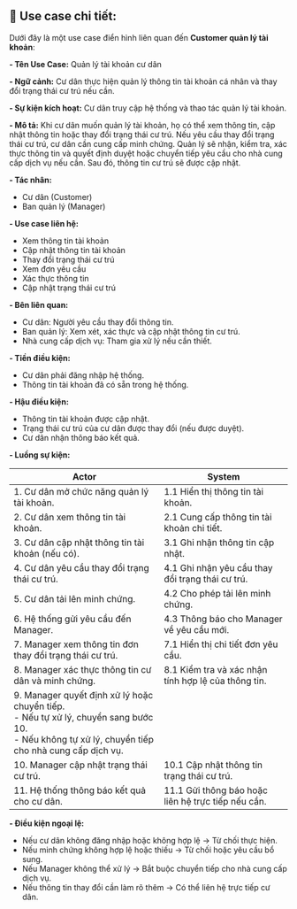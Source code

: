 ## 👀 Use case chi tiết:

Dưới đây là một use case điển hình liên quan đến **Customer quản lý tài khoản**:

**- Tên Use Case:** Quản lý tài khoản cư dân

**- Ngữ cảnh:** Cư dân thực hiện quản lý thông tin tài khoản cá nhân và thay đổi trạng thái cư trú nếu cần.

**- Sự kiện kích hoạt:** Cư dân truy cập hệ thống và thao tác quản lý tài khoản.

**- Mô tả:**
Khi cư dân muốn quản lý tài khoản, họ có thể xem thông tin, cập nhật thông tin hoặc thay đổi trạng thái cư trú. Nếu yêu cầu thay đổi trạng thái cư trú, cư dân cần cung cấp minh chứng. Quản lý sẽ nhận, kiểm tra, xác thực thông tin và quyết định duyệt hoặc chuyển tiếp yêu cầu cho nhà cung cấp dịch vụ nếu cần. Sau đó, thông tin cư trú sẽ được cập nhật.

**- Tác nhân:**

* Cư dân (Customer)
* Ban quản lý (Manager)

**- Use case liên hệ:**

* Xem thông tin tài khoản
* Cập nhật thông tin tài khoản
* Thay đổi trạng thái cư trú
* Xem đơn yêu cầu
* Xác thực thông tin
* Cập nhật trạng thái cư trú

**- Bên liên quan:**

* Cư dân: Người yêu cầu thay đổi thông tin.
* Ban quản lý: Xem xét, xác thực và cập nhật thông tin cư trú.
* Nhà cung cấp dịch vụ: Tham gia xử lý nếu cần thiết.

**- Tiền điều kiện:**

* Cư dân phải đăng nhập hệ thống.
* Thông tin tài khoản đã có sẵn trong hệ thống.

**- Hậu điều kiện:**

* Thông tin tài khoản được cập nhật.
* Trạng thái cư trú của cư dân được thay đổi (nếu được duyệt).
* Cư dân nhận thông báo kết quả.

**- Luồng sự kiện:**

| Actor                                                                                                                                                  | System                                              |
| ------------------------------------------------------------------------------------------------------------------------------------------------------ | --------------------------------------------------- |
| 1. Cư dân mở chức năng quản lý tài khoản.                                                                                                              | 1.1 Hiển thị thông tin tài khoản.                   |
| 2. Cư dân xem thông tin tài khoản.                                                                                                                     | 2.1 Cung cấp thông tin tài khoản chi tiết.          |
| 3. Cư dân cập nhật thông tin tài khoản (nếu có).                                                                                                       | 3.1 Ghi nhận thông tin cập nhật.                    |
| 4. Cư dân yêu cầu thay đổi trạng thái cư trú.                                                                                                          | 4.1 Ghi nhận yêu cầu thay đổi trạng thái cư trú.    |
| 5. Cư dân tải lên minh chứng.                                                                                                                          | 4.2 Cho phép tải lên minh chứng.                    |
| 6. Hệ thống gửi yêu cầu đến Manager.                                                                                                                   | 4.3 Thông báo cho Manager về yêu cầu mới.           |
| 7. Manager xem thông tin đơn thay đổi trạng thái cư trú.                                                                                               | 7.1 Hiển thị chi tiết đơn yêu cầu.                  |
| 8. Manager xác thực thông tin cư dân và minh chứng.                                                                                                    | 8.1 Kiểm tra và xác nhận tính hợp lệ của thông tin. |
| 9. Manager quyết định xử lý hoặc chuyển tiếp. <br>- Nếu tự xử lý, chuyển sang bước 10. <br>- Nếu không tự xử lý, chuyển tiếp cho nhà cung cấp dịch vụ. |                                                     |
| 10. Manager cập nhật trạng thái cư trú.                                                                                                                | 10.1 Cập nhật thông tin trạng thái cư trú.          |
| 11. Hệ thống thông báo kết quả cho cư dân.                                                                                                             | 11.1 Gửi thông báo hoặc liên hệ trực tiếp nếu cần.  |

**- Điều kiện ngoại lệ:**

* Nếu cư dân không đăng nhập hoặc không hợp lệ → Từ chối thực hiện.
* Nếu minh chứng không hợp lệ hoặc thiếu → Từ chối hoặc yêu cầu bổ sung.
* Nếu Manager không thể xử lý → Bắt buộc chuyển tiếp cho nhà cung cấp dịch vụ.
* Nếu thông tin thay đổi cần làm rõ thêm → Có thể liên hệ trực tiếp cư dân.

